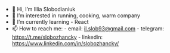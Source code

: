 - 👋 Hi, I’m Illia Slobodianiuk
- 👀 I’m interested in running, cooking, warm company
- 🌱 I’m currently learning - React
- 📫 How to reach me:
        - email: il.slob93@gmail.com
        - telegram: https://t.me/slobozhancky
        - linkedin: https://www.linkedin.com/in/slobozhancky/
